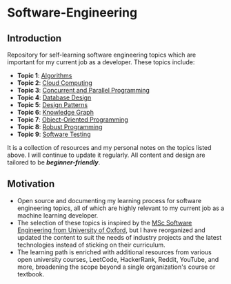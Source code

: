 # Software-Engineering
## Introduction
Repository for self-learning software engineering topics which are important for my current job as a developer. These topics include:
- **Topic 1**: [Algorithms](./Algorithms/README.md)
- **Topic 2**: [Cloud Computing](./Cloud-Computing/README.md)
- **Topic 3**: [Concurrent and Parallel Programming](./Concurrent-and-Parallel-Programming/README.md)
- **Topic 4**: [Database Design](./Database-Design/README.md)
- **Topic 5**: [Design Patterns](./Design-Patterns/README.md)
- **Topic 6**: [Knowledge Graph](./Knowledge-Graph/README.md)
- **Topic 7**: [Object-Oriented Programming](./Object-Oriented-Programming/README.md)
- **Topic 8**: [Robust Programming](./Robust-Programming/README.md)
- **Topic 9**: [Software Testing](./Software-Testing/README.md)

It is a collection of resources and my personal notes on the topics listed above. I will continue to update it regularly. All content and design are tailored to be ***beginner-friendly***. 

## Motivation
- Open source and documenting my learning process for software engineering topics, all of which are highly relevant to my current job as a machine learning developer. 
- The selection of these topics is inspired by the [MSc Software Engineering from University of Oxford](https://www.ox.ac.uk/admissions/graduate/courses/msc-software-engineering), but I have reorganized and updated the content to suit the needs of industry projects and the latest technologies instead of sticking on their curriculum.
- The learning path is enriched with additional resources from various open university courses, LeetCode, HackerRank, Reddit, YouTube, and more, broadening the scope beyond a single organization's course or textbook.



